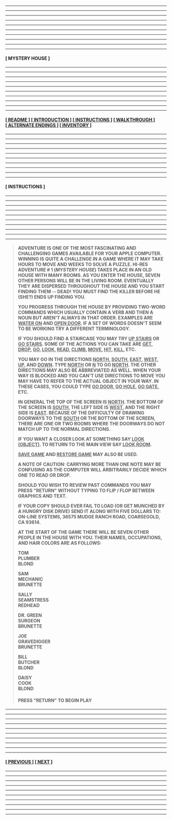 
---
---
---
---
---
---
---
---
---
---
  
####

****[&nbsp;MYSTERY HOUSE&nbsp;]****

####

---
---
---
---
---
---
---
---
---
---

####

****[[&nbsp;README&nbsp;]](/readme.md) [[&nbsp;INTRODUCTION&nbsp;]](/introduction.md) [[&nbsp;INSTRUCTIONS&nbsp;]](#instructions) [[&nbsp;WALKTHROUGH&nbsp;]](/walkthrough.md) [[&nbsp;ALTERNATE ENDINGS&nbsp;]](/alternateendings.md) [[&nbsp;INVENTORY&nbsp;]](/inventory.md)****

####

---
---
---
---
---
---
---
---
---
---

####

****<a name="instructions">[&nbsp;INSTRUCTIONS&nbsp;]</a>****

####

---
---
---
---
---
---
---
---
---
---

####

>**ADVENTURE IS ONE OF THE MOST FASCINATING AND CHALLENGING GAMES AVAILABLE FOR YOUR APPLE COMPUTER. WINNING IS QUITE A CHALLENGE IN A GAME WHERE IT MAY TAKE HOURS TO MOVE AND WEEKS TO SOLVE A PUZZLE. HI-RES ADVENTURE # 1 (*MYSTERY HOUSE*) TAKES PLACE IN AN OLD HOUSE WITH MANY ROOMS. AS YOU ENTER THE HOUSE, SEVEN OTHER PERSONS WILL BE IN THE LIVING ROOM. EVENTUALLY THEY ARE DISPERSED THROUGHOUT THE HOUSE AND YOU START FINDING THEM -- DEAD! YOU MUST FIND THE KILLER BEFORE HE (SHE?) ENDS UP FINDING YOU.**  
> 
>**YOU PROGRESS THROUGH THE HOUSE BY PROVIDING TWO-WORD COMMANDS WHICH USUALLY CONTAIN A VERB AND THEN A NOUN BUT AREN'T ALWAYS IN THAT ORDER. EXAMPLES ARE <ins>WATER ON</ins> AND <ins>OPEN DOOR</ins>. IF A SET OF WORDS DOESN'T SEEM TO BE WORKING TRY A DIFFERENT TERMINOLOGY.**  
> 
>**IF YOU SHOULD FIND A STAIRCASE YOU MAY TRY <ins>UP STAIRS</ins> OR <ins>GO STAIRS</ins>. SOME OF THE ACTIONS YOU CAN TAKE ARE <ins>GET</ins>, <ins>DROP</ins>, <ins>GO</ins>, <ins>LOOK</ins>, <ins>READ</ins>, <ins>CLIMB</ins>, <ins>MOVE</ins>, <ins>HIT</ins>, <ins>KILL</ins>, ETC.**  
>
>**YOU MAY GO IN THE DIRECTIONS <ins>NORTH</ins>, <ins>SOUTH</ins>, <ins>EAST</ins>, <ins>WEST</ins>, <ins>UP</ins>, AND <ins>DOWN</ins>. TYPE <ins>NORTH</ins> OR <ins>N</ins> TO GO <ins>NORTH</ins>. THE OTHER DIRECTIONS MAY ALSO BE ABBREVIATED AS WELL. WHEN YOUR WAY IS BLOCKED AND YOU CAN'T USE DIRECTIONS TO MOVE YOU MAY HAVE TO REFER TO THE ACTUAL OBJECT IN YOUR WAY. IN THESE CASES, YOU COULD TYPE <ins>GO DOOR</ins>, <ins>GO HOLE</ins>, <ins>GO GATE</ins>, ETC.**  
>
>**IN GENERAL THE TOP OF THE SCREEN IS <ins>NORTH</ins>. THE BOTTOM OF THE SCREEN IS <ins>SOUTH</ins>, THE LEFT SIDE IS <ins>WEST</ins>, AND THE RIGHT SIDE IS <ins>EAST</ins>. BECAUSE OF THE DIFFICULTY OF DRAWING DOORWAYS TO THE <ins>SOUTH</ins> OR THE BOTTOM OF THE SCREEN, THERE ARE ONE OR TWO ROOMS WHERE THE DOORWAYS DO NOT MATCH UP TO THE NORMAL DIRECTIONS.**  
>
>**IF YOU WANT A CLOSER LOOK AT SOMETHING SAY <ins>LOOK (OBJECT)</ins>. TO RETURN TO THE MAIN VIEW SAY <ins>LOOK ROOM</ins>.**  
>
>**<ins>SAVE GAME</ins> AND <ins>RESTORE GAME</ins> MAY ALSO BE USED.**  
>
>**A NOTE OF CAUTION: CARRYING MORE THAN ONE NOTE MAY BE CONFUSING AS THE COMPUTER WILL ARBITRARILY DECIDE WHICH ONE TO READ OR DROP.**  
>
>**SHOULD YOU WISH TO REVIEW PAST COMMANDS YOU MAY PRESS "RETURN" WITHOUT TYPING TO FLIP / FLOP BETWEEN GRAPHICS AND TEXT.**  
>
>**IF YOUR COPY SHOULD EVER FAIL TO LOAD (OR GET MUNCHED BY A HUNGRY DISK DRIVE) SEND IT ALONG WITH FIVE DOLLARS TO: ON-LINE SYSTEMS, 36575 MUDGE RANCH ROAD, COARSEGOLD, CA 93614.**  
>
>**AT THE START OF THE GAME THERE WILL BE SEVEN OTHER PEOPLE IN THE HOUSE WITH YOU. THEIR NAMES, OCCUPATIONS, AND HAIR COLORS ARE AS FOLLOWS:**  
>
>**TOM  
>PLUMBER  
>BLOND**  
>
>**SAM  
>MECHANIC  
>BRUNETTE**  
>
>**SALLY  
>SEAMSTRESS  
>REDHEAD**  
>
>**DR. GREEN  
>SURGEON  
>BRUNETTE**  
>
>**JOE  
>GRAVEDIGGER  
>BRUNETTE**  
>
>**BILL  
>BUTCHER  
>BLOND**  
>
>**DAISY  
>COOK  
>BLOND**  
>
>####
>
>**PRESS "RETURN" TO BEGIN PLAY**

####

---
---
---
---
---
---
---
---
---
---

####

****[[&nbsp;PREVIOUS&nbsp;]](/introduction.md) [[&nbsp;NEXT&nbsp;]](/walkthrough.md)****

####

---
---
---
---
---
---
---
---
---
---

<!--
>| **TOM** | **SAM** | **SALLY** | **DR. GREEN** | **JOE** | **BILL** | **DAISY** |
>| :--- | :--- | :--- | :--- | :--- | :--- | :--- |
>| **PLUMBER** | **MECHANIC** | **SEAMSTRESS** | **SURGEON** | **GRAVEDIGGER** | **BUTCHER** | **COOK** |
>|  |  |  |  |  |  |  |
>| **BLOND** | **BRUNETTE** | **REDHEAD** | **BRUNETTE** | **BRUNETTE** | **BLOND** | **BLOND** |
>|  |  |  |  |  |  |  |
>
>| **[&nbsp;TOM&nbsp;]<br>[&nbsp;PLUMBER&nbsp;]<br>[&nbsp;BLOND&nbsp;]**| **[&nbsp;SAM&nbsp;]<br>[&nbsp;MECHANIC&nbsp;]<br>[&nbsp;BRUNETTE&nbsp;]** | **[&nbsp;SALLY&nbsp;]<br>[&nbsp;SEAMSTRESS&nbsp;]<br>[&nbsp;REDHEAD&nbsp;]** | **[&nbsp;DR. GREEN&nbsp;]<br>[&nbsp;SURGEON&nbsp;]<br>[&nbsp;BRUNETTE&nbsp;]** | **[&nbsp;JOE&nbsp;]<br>[&nbsp;GRAVEDIGGER&nbsp;]<br>[&nbsp;BRUNETTE&nbsp;]** | **[&nbsp;BILL&nbsp;]<br>[&nbsp;BUTCHER&nbsp;]<br>[&nbsp;BLOND&nbsp;]** | **[&nbsp;DAISY&nbsp;]<br>[&nbsp;COOK&nbsp;]<br>[&nbsp;BLOND&nbsp;]** |
>| :--- | :--- | :--- | :--- | :--- | :--- | :--- |
>
-->
